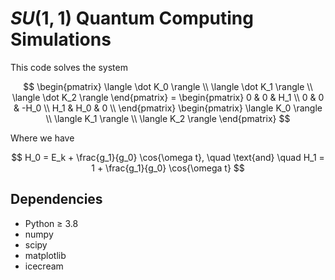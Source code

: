 # $SU(1, 1)$ Quantum Computing Simulations

This code solves the system

$$
    \begin{pmatrix}
        \langle \dot K_0 \rangle \\
        \langle \dot K_1 \rangle \\
        \langle \dot K_2 \rangle
    \end{pmatrix}
    =
    \begin{pmatrix}
        0 & 0 & H_1 \\
        0 & 0 & -H_0 \\
        H_1 & H_0 & 0 \\
    \end{pmatrix}
    \begin{pmatrix}
        \langle K_0 \rangle \\
        \langle K_1 \rangle \\
        \langle K_2 \rangle
    \end{pmatrix}
$$

Where we have

$$
    H_0 = E_k + \frac{g_1}{g_0} \cos{\omega t}, \quad \text{and} \quad H_1 = 1 + \frac{g_1}{g_0} \cos{\omega t}
$$

## Dependencies
- Python $\geq$ 3.8
- numpy
- scipy
- matplotlib
- icecream

